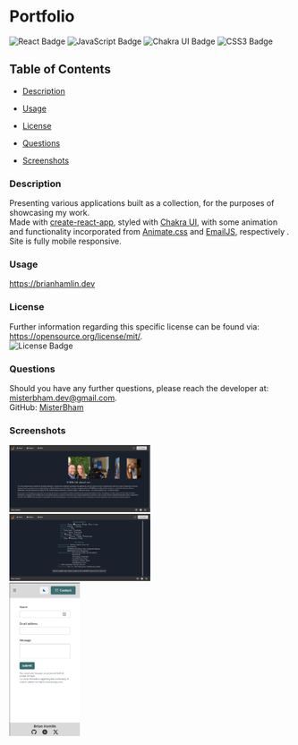 # Portfolio
![React Badge](https://img.shields.io/badge/React-61DAFB?logo=react&logoColor=000&style=flat)
![JavaScript Badge](https://img.shields.io/badge/JavaScript-F7DF1E?logo=javascript&logoColor=000&style=flat)
![Chakra UI Badge](https://img.shields.io/badge/Chakra%20UI-319795?logo=chakraui&logoColor=fff&style=flat)
![CSS3 Badge](https://img.shields.io/badge/CSS3-1572B6?logo=css3&logoColor=fff&style=flat)

## Table of Contents 
* [Description](#Description) 

* [Usage](#Usage) 

* [License](#License) 

* [Questions](#Questions) 

* [Screenshots](#Screenshots) 

### Description
Presenting various applications built as a collection, for the purposes of showcasing my work. </br>
Made with <a href="https://create-react-app.dev/">create-react-app</a>, styled with <a href="https://chakra-ui.com/">Chakra UI</a>, with some animation and functionality incorporated from <a href="https://animate.style/">Animate.css</a> and <a href="https://www.emailjs.com/">EmailJS</a>, respectively . Site is fully mobile responsive. 

### Usage
https://brianhamlin.dev

### License
Further information regarding this specific license can be found via: https://opensource.org/license/mit/. <br>
![License Badge](https://img.shields.io/badge/License-MIT-yellow.svg)

### Questions
Should you have any further questions, please reach the developer at: misterbham.dev@gmail.com. </br> 
GitHub: <a href="https://github.com/MisterBham">MisterBham</a> </br> 

### Screenshots
<img src="./src/assets/images/readme/home-screenshot-dark.png" width=50% height=50%> <br> 
<img src="./src/assets/images/readme/skills-screenshot-dark.png" width=50% height=50%> <br> 
<img src="./src/assets/images/readme/contact-screenshot-light-mobile.png" width=25% height=25%> <br> 
